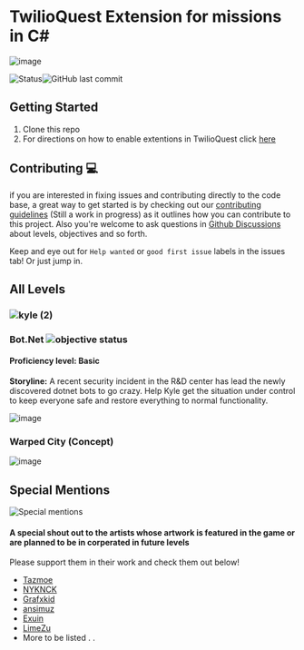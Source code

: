 #  TwilioQuest Extension for missions in C#
![image](https://user-images.githubusercontent.com/35268101/123012588-81b7f480-d390-11eb-84eb-c061979f6f69.png)

![Status](https://img.shields.io/badge/Status-Work%20in%20progress-Blueviolet)![GitHub last commit](https://img.shields.io/github/last-commit/xlient/twq-Csharp)
 
 ## Getting Started 
 
 1. Clone this repo
 2. For directions on how to enable extentions in TwilioQuest click <a href="https://github.com/TwilioQuest/twilioquest-extension-template#getting-started">here</a>


## Contributing 💻
 if you are interested in fixing issues and contributing directly to the code base, a great way to get started is by checking out our [contributing guidelines](.github/CONTRIBUTING.md) (Still a work in progress) as it outlines how you can contribute to this project.  Also you're welcome to ask questions in [Github Discussions](https://github.com/Xlient/tq-CSharp/discussions) about levels, objectives and so forth.
 
 Keep and eye out for `Help wanted` or `good first issue` labels in the issues tab! Or just jump in.
 
 
## All Levels

###  ![kyle (2)](https://user-images.githubusercontent.com/35268101/127816489-98225ef2-a643-44d4-b80a-783154d5d0d9.png) 
### Bot.Net  ![objective status](https://img.shields.io/badge/Objectives-In%20Progress-orange) 
#### **Proficiency level:** Basic
**Storyline:** A recent security incident in the R&D center has lead the newly discovered dotnet bots to go crazy.
Help Kyle get the situation under control to keep everyone safe and restore everything to normal functionality.


![image](https://user-images.githubusercontent.com/35268101/123012953-3b16ca00-d391-11eb-9e18-41085ec18d4c.png)

### Warped City (Concept)

![image](https://user-images.githubusercontent.com/35268101/127815884-bc236061-70b0-4384-8fc2-dc094b230b37.png)

## Special Mentions
   ![Special mentions](https://user-images.githubusercontent.com/35268101/127819876-2f071781-01ee-4f27-a714-a05ee632c7da.gif)
   
#### A special shout out to the artists  whose artwork is featured in the game or are planned to be in corperated in future levels
 Please support them in their work  and check them out below!
 
 - [Tazmoe](https://tazmoe.itch.io/)
 - [NYKNCK](https://kvsr.itch.io/)
 - [Grafxkid](https://grafxkid.itch.io/)
 - [ansimuz](https://ansimuz.itch.io/)
 - [Exuin](https://emily2.itch.io/)
 - [LimeZu](https://limezu.itch.io/)
 - More to be listed . .
   
